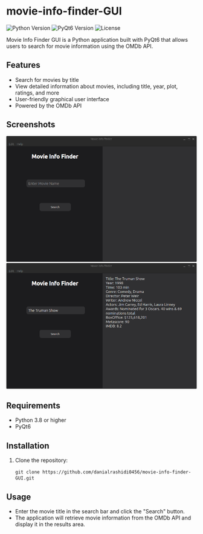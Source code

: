 # movie-info-finder-GUI
![Python Version](https://img.shields.io/badge/Python-3.8%2B-blue)
![PyQt6 Version](https://img.shields.io/badge/PyQt6-6.0%2B-blue)
![License](https://img.shields.io/badge/License-MIT-green)

Movie Info Finder GUI is a Python application built with PyQt6 that allows users to search for movie information using the OMDb API.

## Features

- Search for movies by title
- View detailed information about movies, including title, year, plot, ratings, and more
- User-friendly graphical user interface
- Powered by the OMDb API

## Screenshots

![Screenshot 1](Screenshots/Screenshot_1.png)
![Screenshot 2](Screenshots/Screenshot_2.png)

## Requirements

- Python 3.8 or higher
- PyQt6

## Installation

1. Clone the repository:

   ```shell
   git clone https://github.com/danialrashidi0456/movie-info-finder-GUI.git

## Usage

- Enter the movie title in the search bar and click the "Search" button.
- The application will retrieve movie information from the OMDb API and display it in the results area.

